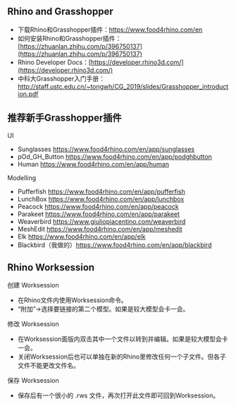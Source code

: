 ## Rhino and Grasshopper
- 下载Rhino和Grasshopper插件：https://www.food4rhino.com/en
- 如何安装Rhino和Grasshopper插件：[https://zhuanlan.zhihu.com/p/396750137](https://zhuanlan.zhihu.com/p/396750137)
- Rhino Developer Docs：[https://developer.rhino3d.com/](https://developer.rhino3d.com/)
- 中科大Grasshopper入门手册：http://staff.ustc.edu.cn/~tongwh/CG_2019/slides/Grasshopper_introduction.pdf

## 推荐新手Grasshopper插件
UI
- Sunglasses https://www.food4rhino.com/en/app/sunglasses
- pOd_GH_Button https://www.food4rhino.com/en/app/podghbutton
- Human https://www.food4rhino.com/en/app/human

Modelling
- Pufferfish https://www.food4rhino.com/en/app/pufferfish
- LunchBox https://www.food4rhino.com/en/app/lunchbox
- Peacock https://www.food4rhino.com/en/app/peacock
- Parakeet https://www.food4rhino.com/en/app/parakeet
- Weaverbird https://www.giuliopiacentino.com/weaverbird
- MeshEdit https://www.food4rhino.com/en/app/meshedit
- Elk https://www.food4rhino.com/en/app/elk
- Blackbird（我做的）https://www.food4rhino.com/en/app/blackbird

## Rhino Worksession
创建 Worksession
- 在Rhino文件内使用Worksession命令。
- “附加”→选择要链接的第二个模型。如果是较大模型会卡一会。

修改 Worksession
- 在Worksession面版内双击其中一个文件以转到并编辑。如果是较大模型会卡一会。
- 关闭Worksession后也可以单独在新的Rhino里修改任何一个子文件。但各子文件不能更改文件名。

保存 Worksession
- 保存后有一个很小的 .rws 文件，再次打开此文件即可回到Worksession。


